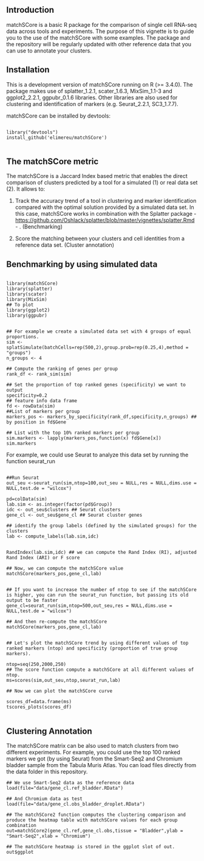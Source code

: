 ## Introduction

matchSCore is a basic R package for the comparison of single cell RNA-seq data across tools and experiments.
The purpose of this vignette is to guide you to the use of the matchSCore with some examples. 
The package and the repository will be regularly updated with other reference data that you can use to annotate your clusters.  

## Installation

This is a development version of matchSCore running on R (>= 3.4.0). 
The package makes use of splatter_1.2.1, scater_1.6.3, MixSim_1.1-3 and ggplot2_2.2.1, ggpubr_0.1.6 libraries. Other libraries are also used for clustering and identification of markers (e.g. Seurat_2.2.1, SC3_1.7.7).

matchSCore can be installed by devtools:

```{r,eval=FALSE}

library("devtools")
install_github('elimereu/matchSCore')


```


## The matchSCore metric

The matchSCore is a Jaccard Index based metric that enables the direct comparison of clusters predicted by a tool for a simulated (1) or real data set (2). It allows to:

1. Track the accuracy trend of a tool in clustering and marker identification compared with the optimal solution provided by a simulated data set. In this case, matchSCore works in combination with the Splatter package - https://github.com/Oshlack/splatter/blob/master/vignettes/splatter.Rmd - . (Benchmarking)

2. Score the matching between your clusters and cell identities from a reference data set. (Cluster annotation) 


## Benchmarking by using simulated data


```{r,eval=FALSE}

library(matchSCore)
library(splatter)
library(scater)
library(MixSim)
## To plot
library(ggplot2) 
library(ggpubr)


## For example we create a simulated data set with 4 groups of equal proportions. 
sim <- splatSimulate(batchCells=rep(500,2),group.prob=rep(0.25,4),method = "groups")
n_groups <- 4

## Compute the ranking of genes per group
rank_df <- rank_sim(sim)

## Set the proportion of top ranked genes (specificity) we want to output
specificity=0.2
## feature info data frame
fd <- rowData(sim)
##List of markers per group
markers_pos <- markers_by_specificity(rank_df,specificity,n_groups) ## by position in fd$Gene

## List with the top 10% ranked markers per group
sim.markers <- lapply(markers_pos,function(x) fd$Gene[x])
sim.markers

```

For example, we could use Seurat to analyze this data set by running the function seurat_run

```{r,eval=FALSE}

##Run Seurat
out_seu <-seurat_run(sim,ntop=100,out_seu = NULL,res = NULL,dims.use = NULL,test.de = "wilcox")

pd=colData(sim)
lab.sim <- as.integer(factor(pd$Group))
idc <- out_seu$clusters ## Seurat clusters
gene_cl <- out_seu$gene_cl ## Seurat cluster genes

## identify the group labels (defined by the simulated groups) for the clusters 
lab <- compute_labels(lab.sim,idc)


RandIndex(lab.sim,idc) ## we can compute the Rand Index (RI), adjusted Rand Index (ARI) or F score

## Now, we can compute the matchSCore value 
matchSCore(markers_pos,gene_cl,lab)


## If you want to increase the number of ntop to see if the matchSCore is higher, you can run the seurat_run function, but passing its old output to be faster
gene_cl=seurat_run(sim,ntop=500,out_seu,res = NULL,dims.use = NULL,test.de = "wilcox")

## And then re-compute the matchSCore 
matchSCore(markers_pos,gene_cl,lab)


## Let's plot the matchSCore trend by using different values of top ranked markers (ntop) and specificity (proportion of true group markers). 

ntop=seq(250,2000,250)
## The score function compute a matchSCore at all different values of ntop.
ms=scores(sim,out_seu,ntop,seurat_run,lab)

## Now we can plot the matchSCore curve

scores_df=data.frame(ms)
tscores_plots(scores_df)


```

## Clustering Annotation

The matchSCore matrix can be also used to match clusters from two different experiments.
For example, you could use the top 100 ranked markers we got (by using Seurat) from the Smart-Seq2 and Chromium bladder sample from the Tabula Muris Atlas.
You can load files directly from the data folder in this repository. 

```{r,eval=TRUE}
## We use Smart-Seq2 data as the reference data
load(file="data/gene_cl.ref_bladder.RData")

## And Chromium data as test
load(file="data/gene_cl.obs_bladder_droplet.RData")

## The matchSCore2 function computes the clustering comparison and produce the heatmap table with matchSCore values for each group combination
out=matchSCore2(gene_cl.ref,gene_cl.obs,tissue = "Bladder",ylab = "Smart-Seq2",xlab = "Chromium")

## The matchSCore heatmap is stored in the ggplot slot of out.  
out$ggplot

```


